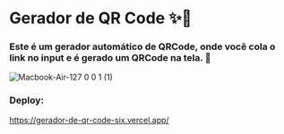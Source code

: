 # Gerador de QR Code ✨🚀
### Este é um gerador automático de QRCode, onde você cola o link no input e é gerado um QRCode na tela. 📸

![Macbook-Air-127 0 0 1 (1)](https://github.com/user-attachments/assets/42aaed6a-a66f-4e7e-8e27-287c66e30a1a)

### Deploy:
https://gerador-de-qr-code-six.vercel.app/

